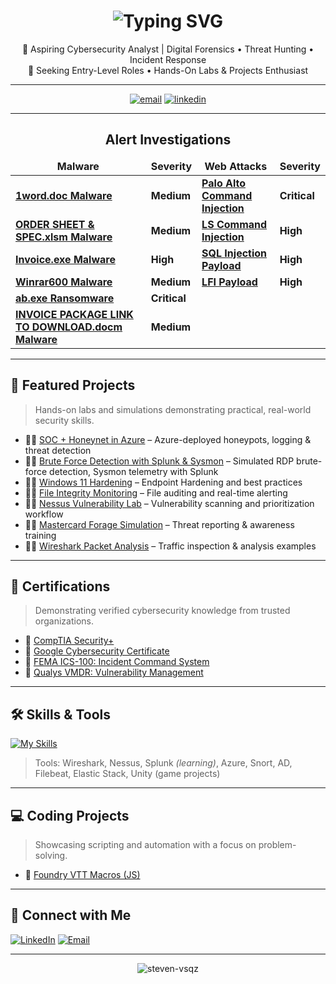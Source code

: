 <h1 align="center">
  <img src="https://readme-typing-svg.herokuapp.com/?font=Righteous&size=35&center=true&vCenter=true&width=500&height=70&duration=3500&lines=Hi+There!+👋;+I'm+Steven+Vasquez!" alt="Typing SVG" />
</h1>

<p align="center">
  🚀 Aspiring Cybersecurity Analyst | Digital Forensics • Threat Hunting • Incident Response  
  <br>
  🎯 Seeking Entry-Level Roles • Hands-On Labs & Projects Enthusiast
</p>

---

<p align="center">
	<a href="steven-vsqz:sv71291@gmail.com"><img src="https://img.icons8.com/color/96/000000/gmail.png" alt="email"/></a>
	<a href="https://www.linkedin.com/in/syeven-vsqz"><img src="https://img.icons8.com/color/96/000000/linkedin.png" alt="linkedin"/></a>
</p>

---

<h2 align="center">Alert Investigations</h2>
<table>
  <thead align="center">
    <tr border: none;>
      <td><b>Malware</b></td>
	  <td><b>Severity</b></td>
      <td><b>Web Attacks</b></td>
	  <td><b>Severity</b></td>
     </tr>
  </thead>
  <tbody>
    <tr>
	  <td><a href="https://github.com/Steven-Vsqz/Emotet_Malware_Detected"><b>1word.doc Malware</b></a></td>
	  <td><b>Medium</b></td>
	  <td><a href="https://github.com/Steven-Vsqz/Palo_Alto_Command_Injection"><b>Palo Alto Command Injection</b></a></td>
	  <td><b>Critical</b></td>
    </tr>
	<tr>
      <td><a href="https://github.com/Steven-Vsqz/Suspicious_Xls_Malware"><b>ORDER SHEET & SPEC.xlsm Malware</b></a></td>
	  <td><b>Medium</b></td>
	  <td><a href="https://github.com/Steven-Vsqz/LS_Command"><b>LS Command Injection</b></a></td>
	  <td><b>High</b></td>
    </tr>
    <tr>
      <td><a href="https://github.com/Steven-Vsqz/Malware_Detected-Invoice.exe-"><b>Invoice.exe Malware</b></a></td>
	  <td><b>High</b></td>
	  <td><a href="https://github.com/Steven-Vsqz/SQL_Injection_Payload"><b>SQL Injection Payload</b></a></td>
	  <td><b>High</b></td>
    </tr>
    <tr>
      <td><a href="https://github.com/Steven-Vsqz/Malware_Detected_winrar600"><b>Winrar600 Malware</b></a></td>
	  <td><b>Medium</b></td>
	  <td><a href="https://github.com/Steven-Vsqz/LFI_Request"><b>LFI Payload</b></a></td>
	  <td><b>High</b></td>
    </tr>
    <tr>
      <td><a href="https://github.com/Steven-Vsqz/Ransomware_Detected"><b>ab.exe Ransomware</b></a></td>
	  <td><b>Critical</b></td>
    </tr>
    <tr>
      <td><a href="https://github.com/Steven-Vsqz/-Malicious_File_Script_Download"><b>INVOICE PACKAGE LINK TO DOWNLOAD.docm Malware</b></a></td>
	  <td><b>Medium</b></td>
    </tr>
  </tbody>
</table>


---

## 📂 Featured Projects

> Hands-on labs and simulations demonstrating practical, real-world security skills.

- 👨‍💻 [SOC + Honeynet in Azure](https://github.com/Steven-Vsqz/HoneypotHomeLab) – Azure-deployed honeypots, logging & threat detection
- 🧑‍💻 [Brute Force Detection with Splunk & Sysmon](https://github.com/Steven-Vsqz/Brute-Force-Detection-Lab) – Simulated RDP brute-force detection, Sysmon telemetry with Splunk
- 🧑‍💻 [Windows 11 Hardening](https://github.com/Steven-Vsqz/Windows-11-Hardening-Project/tree/main) – Endpoint Hardening and best practices 
- 👨‍💻 [File Integrity Monitoring](https://github.com/Steven-Vsqz/File-Integrity-Monitoring-Lab/tree/main) – File auditing and real-time alerting
- 👨‍💻 [Nessus Vulnerability Lab](https://github.com/Steven-Vsqz/Nessus-Vulnerability-Project) – Vulnerability scanning and prioritization workflow
- 👨‍💻 [Mastercard Forage Simulation](https://github.com/Steven-Vsqz/Forage-Mastercard-Cybersecurity/tree/main) – Threat reporting & awareness training
- 👨‍💻 [Wireshark Packet Analysis](https://github.com/Steven-Vsqz/Wireshark_Projects/tree/main) – Traffic inspection & analysis examples

---

## 🏅 Certifications

> Demonstrating verified cybersecurity knowledge from trusted organizations.

- 📜 [CompTIA Security+](https://github.com/Steven-Vsqz/CompTIA-Security-/tree/main)
- 📜 [Google Cybersecurity Certificate](https://github.com/Steven-Vsqz/GoogleCybersecrityCertificate)
- 📜 [FEMA ICS-100: Incident Command System](https://github.com/Steven-Vsqz/ICS-100_Cert/tree/main)
- 📜 [Qualys VMDR: Vulnerability Management](https://github.com/Steven-Vsqz/QualysVMDRCertificate/tree/main)

---

## 🛠️ Skills & Tools

[![My Skills](https://skillicons.dev/icons?i=cs,css,html,js,kali,linux,powershell,py,windows)](https://skillicons.dev)

> Tools: Wireshark, Nessus, Splunk *(learning)*, Azure, Snort, AD, Filebeat, Elastic Stack, Unity (game projects)

---

## 💻 Coding Projects

> Showcasing scripting and automation with a focus on problem-solving.

- 🔧 [Foundry VTT Macros (JS)](https://github.com/Steven-Vsqz/Foundry_VTT_Macro_Scripts)

---

## 🤝 Connect with Me

[![LinkedIn](https://img.shields.io/badge/LinkedIn-blue?style=for-the-badge&logo=linkedin&logoColor=white)](www.linkedin.com/in/steven-vsqz)
[![Email](https://img.shields.io/badge/Email-Send_Message-red?style=for-the-badge&logo=gmail&logoColor=white)](mailto:sv71291@gmail.com)

---

<p align="center">
  <img src="https://komarev.com/ghpvc/?username=steven-vsqz&label=Profile%20views&color=0e75b6&style=flat" alt="steven-vsqz" />
</p>
